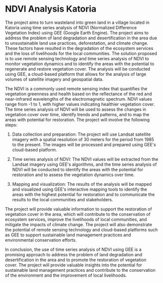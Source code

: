 # NDVI Analysis Katoria
The project aims to turn wasteland into green land in a village located in Katoria using time series analysis of NDVI (Normalized Difference Vegetation Index) using GEE (Google Earth Engine). The project aims to address the problem of land degradation and desertification in the area due to unsustainable land use practices, deforestation, and climate change. These factors have resulted in the degradation of the ecosystem services and the loss of livelihoods for the local communities.
The solution proposed is to use remote sensing technology and time series analysis of NDVI to monitor vegetation dynamics and to identify the areas with the potential to regenerate and restore vegetation cover. The analysis will be conducted using GEE, a cloud-based platform that allows for the analysis of large volumes of satellite imagery and geospatial data.

The NDVI is a commonly used remote sensing index that quantifies the vegetation greenness and health based on the reflectance of the red and near-infrared wavelengths of the electromagnetic spectrum. NDVI values range from -1 to 1, with higher values indicating healthier vegetation cover. The time series analysis of NDVI will be used to assess the changes in vegetation cover over time, identify trends and patterns, and to map the areas with potential for restoration.
The project will involve the following steps:
1. Data collection and preparation: The project will use Landsat satellite imagery with a spatial resolution of 30 meters for the period from 1985 to the present. The images will be processed and prepared using GEE's cloud-based platform.

2. Time series analysis of NDVI: The NDVI values will be extracted from the Landsat imagery using GEE's algorithms, and the time series analysis of NDVI will be conducted to identify the areas with the potential for restoration and to assess the vegetation dynamics over time.

3. Mapping and visualization: The results of the analysis will be mapped and visualized using GEE's interactive mapping tools to identify the areas with the highest potential for restoration and to communicate the results to the local communities and stakeholders.

The project will provide valuable information to support the restoration of vegetation cover in the area, which will contribute to the conservation of ecosystem services, improve the livelihoods of local communities, and mitigate the impacts of climate change. The project will also demonstrate the potential of remote sensing technology and cloud-based platforms such as GEE to support sustainable land management practices and environmental conservation efforts.

In conclusion, the use of time series analysis of NDVI using GEE is a promising approach to address the problem of land degradation and desertification in the area and to promote the restoration of vegetation cover. The project will provide valuable insights into the potential for sustainable land management practices and contribute to the conservation of the environment and the improvement of local livelihoods.
